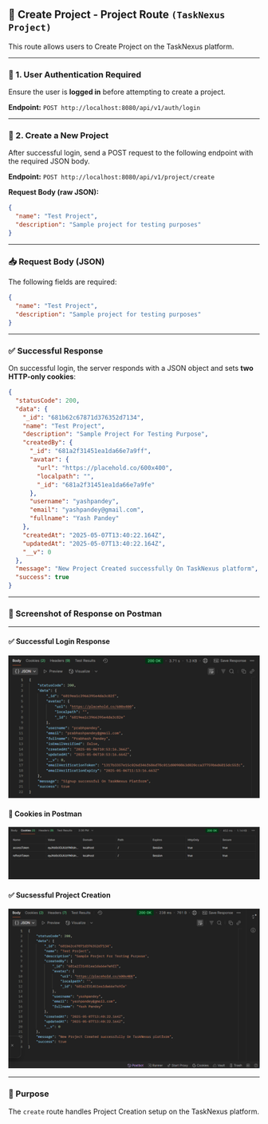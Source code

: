 ## 📝 Create Project - Project Route `(TaskNexus Project)`

This route allows users to Create Project on the TaskNexus platform.

---

### 🔐 1. User Authentication Required

Ensure the user is **logged in** before attempting to create a project.

**Endpoint:**
`POST http://localhost:8080/api/v1/auth/login`

---

### 🚀 2. Create a New Project

After successful login, send a POST request to the following endpoint with the required JSON body.

**Endpoint:**
`POST http://localhost:8080/api/v1/project/create`

**Request Body (raw JSON):**

```json
{
  "name": "Test Project",
  "description": "Sample project for testing purposes"
}
```

---

### 📥 Request Body (JSON)

The following fields are required:

```json
{
  "name": "Test Project",
  "description": "Sample project for testing purposes"
}
```

---

### ✅ Successful Response

On successful login, the server responds with a JSON object and sets **two HTTP-only cookies**:

```json
{
  "statusCode": 200,
  "data": {
    "_id": "681b62c67871d376352d7134",
    "name": "Test Project",
    "description": "Sample Project For Testing Purpose",
    "createdBy": {
      "_id": "681a2f31451ea1da66e7a9ff",
      "avatar": {
        "url": "https://placehold.co/600x400",
        "localpath": "",
        "_id": "681a2f31451ea1da66e7a9fe"
      },
      "username": "yashpandey",
      "email": "yashpandey@gmail.com",
      "fullname": "Yash Pandey"
    },
    "createdAt": "2025-05-07T13:40:22.164Z",
    "updatedAt": "2025-05-07T13:40:22.164Z",
    "__v": 0
  },
  "message": "New Project Created successfully On TaskNexus platform",
  "success": true
}
```

---

### 📸 Screenshot of Response on Postman

---

#### ✅ Successful Login Response

![Register Response Screenshot](../Authorization-Route/asserts/RegisterUser-Response-Data.png)

#### 🍪 Cookies in Postman

![Cookies Screenshot](../Authorization-Route/asserts/RegisterUser-Response-Cookies.png)

#### ✅ Sucsessful Project Creation

![Cookies Screenshot](./asserts/Create-Project.png)

---

### 📌 Purpose

The `create` route handles Project Creation setup on the TaskNexus platform.
